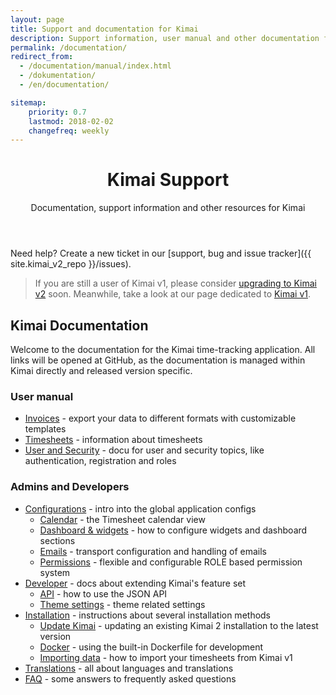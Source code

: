```yaml
---
layout: page
title: Support and documentation for Kimai
description: Support information, user manual and other documentation for Kimai time-tracking
permalink: /documentation/
redirect_from:
  - /documentation/manual/index.html
  - /dokumentation/
  - /en/documentation/

sitemap:
    priority: 0.7
    lastmod: 2018-02-02
    changefreq: weekly
---
```


<header class="major">
	<h1>Kimai Support</h1>
    <p>Documentation, support information and other resources for Kimai</p>
</header>

Need help? Create a new ticket in our [support, bug and issue tracker]({{ site.kimai_v2_repo }}/issues).

> If you are still a user of Kimai v1, please consider [upgrading to Kimai v2](upgrade-kimai-v1/) soon. Meanwhile, take a look at our page dedicated to [Kimai v1](/v1/).

## Kimai Documentation

Welcome to the documentation for the Kimai time-tracking application. All links will be opened at GitHub, 
as the documentation is managed within Kimai directly and released version specific.  

### User manual

- [Invoices]({{site.kimai_v2_docu}}/invoices.md) - export your data to different formats with customizable templates
- [Timesheets]({{site.kimai_v2_docu}}/timesheet.md) - information about timesheets
- [User and Security]({{site.kimai_v2_docu}}/users.md) - docu for user and security topics, like authentication, registration and roles

### Admins and Developers
  
- [Configurations]({{site.kimai_v2_docu}}/configurations.md) - intro into the global application configs
    - [Calendar]({{site.kimai_v2_docu}}/calendar.md) - the Timesheet calendar view
    - [Dashboard & widgets]({{site.kimai_v2_docu}}/dashboard.md) - how to configure widgets and dashboard sections
    - [Emails]({{site.kimai_v2_docu}}/emails.md) - transport configuration and handling of emails
    - [Permissions]({{site.kimai_v2_docu}}/permissions.md) - flexible and configurable ROLE based permission system 
- [Developer]({{site.kimai_v2_docu}}/developers.md) - docs about extending Kimai's feature set  
    - [API]({{site.kimai_v2_docu}}/developers_api.md) - how to use the JSON API 
    - [Theme settings]({{site.kimai_v2_docu}}/theme.md) - theme related settings
- [Installation]({{site.kimai_v2_docu}}/installation.md) - instructions about several installation methods
    - [Update Kimai]({{site.kimai_v2_docu}}/updates.md) - updating an existing Kimai 2 installation to the latest version
    - [Docker]({{site.kimai_v2_docu}}/docker.md) - using the built-in Dockerfile for development
    - [Importing data]({{site.kimai_v2_docu}}/migration_v1.md) - how to import your timesheets from Kimai v1
- [Translations]({{site.kimai_v2_docu}}/translations.md) - all about languages and translations
- [FAQ]({{site.kimai_v2_docu}}/faq.md) - some answers to frequently asked questions 
